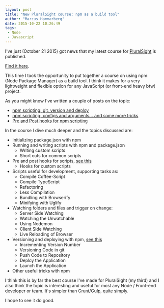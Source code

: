 ```yaml
---
layout: post
title: "New PluralSight course: npm as a build tool"
author: "Marcus Hammarberg"
date: 2015-10-22 10:26:49
tags:
 - Node
 - Javascript
---
```


I've just (October 21 2015) got news that my latest course for [PluralSight](http://www.pluralsight.com/) is published.

[Find it here](http://www.pluralsight.com/courses/npm-build-tool-introduction).

This time I took the opportunity to put together a course on using npm (Node Package Manager) as a build tool. I think it makes for a very lightweight and flexible option for any JavaScript (or front-end heavy btw) project.

As you might know I've written a couple of posts on the topic:

* [npm scripting: git, version and deploy](https://www.marcusoft.net/2015/08/npm-scripting-git-version-and-deploy.html)
* [npm scripting: configs and arguments... and some more tricks](https://www.marcusoft.net/2015/08/npm-scripting-configs-and-arguments.html)
* [Pre and Post hooks for npm scripting](https://www.marcusoft.net/2015/08/pre-and-post-hooks-for-npm-scripting.html)

<!-- excerpt-end -->

In the course I dive much deeper and the topics discussed are:

* Initializing package.json with npm
* Running and writing scripts with npm and package.json
  * Writing custom scripts
  * Short cuts for common scripts
* Pre and post hooks for scripts, [see this](https://www.marcusoft.net/2015/08/pre-and-post-hooks-for-npm-scripting.html)
  * Hooks for custom scripts
* Scripts useful for development, supporting tasks as:
  * Compile Coffee-Script
  * Compile TypeScript
  * Refactoring
  * Less Compilation
  * Bundling with Browserify
  * Minifying with Uglify
* Watching folders and files and trigger on change:
  * Server Side Watching
  * Watching the Unwatchable
  * Using Nodemon
  * Client Side Watching
  * Live Reloading of Browser
* Versioning and deploying with npm, [see this](https://www.marcusoft.net/2015/08/npm-scripting-git-version-and-deploy.html)
  * Incrementing Version Number
  * Versioning Code in git
  * Push Code to Repository
  * Deploy the Application
  * Launch the Application
* Other useful tricks with npm

I think this is by far the best course I've made for PluralSight (my third) and I also think the topic is interesting and useful for most any Node / Front-end developer or team. It's simpler than Grunt/Gulp, quite simply.

I hope to see it do good.
